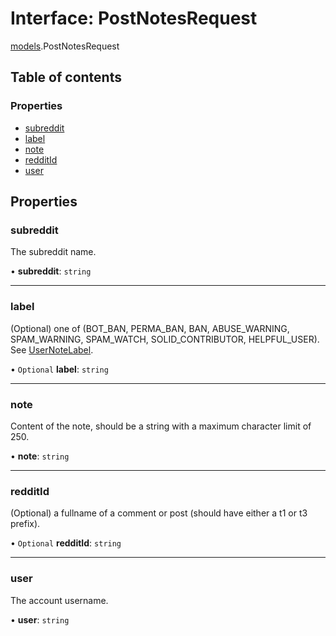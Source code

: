 # Interface: PostNotesRequest

[models](../modules/models.md).PostNotesRequest

## Table of contents

### Properties

- [subreddit](models.PostNotesRequest.md#subreddit)
- [label](models.PostNotesRequest.md#label)
- [note](models.PostNotesRequest.md#note)
- [redditId](models.PostNotesRequest.md#redditId)
- [user](models.PostNotesRequest.md#user)

## Properties

### <a id="subreddit" name="subreddit"></a> subreddit

The subreddit name.

• **subreddit**: `string`

---

### <a id="label" name="label"></a> label

(Optional) one of (BOT_BAN, PERMA_BAN, BAN, ABUSE_WARNING, SPAM_WARNING, SPAM_WATCH, SOLID_CONTRIBUTOR, HELPFUL_USER). See [UserNoteLabel](../modules/models.md#usernotelabel).

• `Optional` **label**: `string`

---

### <a id="note" name="note"></a> note

Content of the note, should be a string with a maximum character limit of 250.

• **note**: `string`

---

### <a id="redditId" name="redditId"></a> redditId

(Optional) a fullname of a comment or post (should have either a t1 or t3 prefix).

• `Optional` **redditId**: `string`

---

### <a id="user" name="user"></a> user

The account username.

• **user**: `string`
